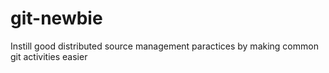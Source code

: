 # git-newbie
Instill good distributed source management paractices by making common git activities easier

